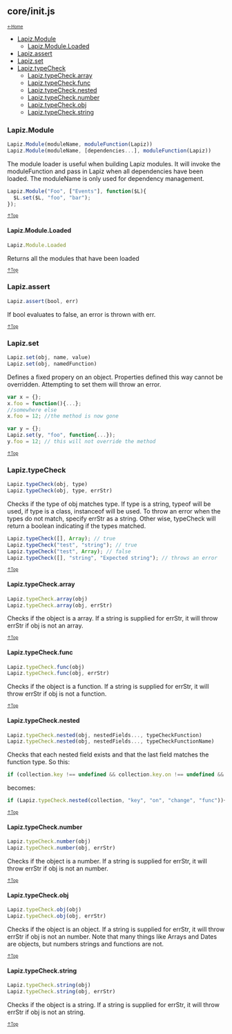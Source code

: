 ## core/init.js<a name="__top"></a>

<sub><sup>[&larr;Home](index.md)</sup></sub>

* [Lapiz.Module](#Lapiz.Module)
  * [Lapiz.Module.Loaded](#Lapiz.Module.Loaded)
* [Lapiz.assert](#Lapiz.assert)
* [Lapiz.set](#Lapiz.set)
* [Lapiz.typeCheck](#Lapiz.typeCheck)
  * [Lapiz.typeCheck.array](#Lapiz.typeCheck.array)
  * [Lapiz.typeCheck.func](#Lapiz.typeCheck.func)
  * [Lapiz.typeCheck.nested](#Lapiz.typeCheck.nested)
  * [Lapiz.typeCheck.number](#Lapiz.typeCheck.number)
  * [Lapiz.typeCheck.obj](#Lapiz.typeCheck.obj)
  * [Lapiz.typeCheck.string](#Lapiz.typeCheck.string)

### <a name='Lapiz.Module'></a>Lapiz.Module
```javascript
Lapiz.Module(moduleName, moduleFunction(Lapiz))
Lapiz.Module(moduleName, [dependencies...], moduleFunction(Lapiz))
```
The module loader is useful when building Lapiz modules. It will invoke the
moduleFunction and pass in Lapiz when all dependencies have been loaded. The
moduleName is only used for dependency management.
```javascript
Lapiz.Module("Foo", ["Events"], function($L){
  $L.set($L, "foo", "bar");
});
```

<sub><sup>[&uarr;Top](#__top)</sup></sub>

#### <a name='Lapiz.Module.Loaded'></a>Lapiz.Module.Loaded
```javascript
Lapiz.Module.Loaded
```
Returns all the modules that have been loaded

<sub><sup>[&uarr;Top](#__top)</sup></sub>

### <a name='Lapiz.assert'></a>Lapiz.assert
```javascript
Lapiz.assert(bool, err)
```
If bool evaluates to false, an error is thrown with err.

<sub><sup>[&uarr;Top](#__top)</sup></sub>

### <a name='Lapiz.set'></a>Lapiz.set
```javascript
Lapiz.set(obj, name, value)
Lapiz.set(obj, namedFunction)
```
Defines a fixed propery on an object. Properties defined this way cannot be
overridden. Attempting to set them will throw an error.
```javascript
var x = {};
x.foo = function(){...};
//somewhere else
x.foo = 12; //the method is now gone

var y = {};
Lapiz.set(y, "foo", function{...});
y.foo = 12; // this will not override the method
```

<sub><sup>[&uarr;Top](#__top)</sup></sub>

### <a name='Lapiz.typeCheck'></a>Lapiz.typeCheck
```javascript
Lapiz.typeCheck(obj, type)
Lapiz.typeCheck(obj, type, errStr)
```
Checks if the type of obj matches type. If type is a string, typeof will be
used, if type is a class, instanceof will be used. To throw an error when
the types do not match, specify errStr as a string. Other wise, typeCheck
will return a boolean indicating if the types matched.
```javascript
Lapiz.typeCheck([], Array); // true
Lapiz.typeCheck("test", "string"); // true
Lapiz.typeCheck("test", Array); // false
Lapiz.typeCheck([], "string", "Expected string"); // throws an error
```

<sub><sup>[&uarr;Top](#__top)</sup></sub>

#### <a name='Lapiz.typeCheck.array'></a>Lapiz.typeCheck.array
```javascript
Lapiz.typeCheck.array(obj)
Lapiz.typeCheck.array(obj, errStr)
```
Checks if the object is a array. If a string is supplied for errStr, it
will throw errStr if obj is not an array.

<sub><sup>[&uarr;Top](#__top)</sup></sub>

#### <a name='Lapiz.typeCheck.func'></a>Lapiz.typeCheck.func
```javascript
Lapiz.typeCheck.func(obj)
Lapiz.typeCheck.func(obj, errStr)
```
Checks if the object is a function. If a string is supplied for errStr, it
will throw errStr if obj is not a function.

<sub><sup>[&uarr;Top](#__top)</sup></sub>

#### <a name='Lapiz.typeCheck.nested'></a>Lapiz.typeCheck.nested
```javascript
Lapiz.typeCheck.nested(obj, nestedFields..., typeCheckFunction)
Lapiz.typeCheck.nested(obj, nestedFields..., typeCheckFunctionName)
```
Checks that each nested field exists and that the last field matches the function type.
So this:
```javascript
if (collection.key !== undefined && collection.key.on !== undefined && Lapiz.typeCheck.func(collection.key.on.change)){
```
becomes:
```javascript
if (Lapiz.typeCheck.nested(collection, "key", "on", "change", "func")){
```

<sub><sup>[&uarr;Top](#__top)</sup></sub>

#### <a name='Lapiz.typeCheck.number'></a>Lapiz.typeCheck.number
```javascript
Lapiz.typeCheck.number(obj)
Lapiz.typeCheck.number(obj, errStr)
```
Checks if the object is a number. If a string is supplied for errStr, it
will throw errStr if obj is not an number.

<sub><sup>[&uarr;Top](#__top)</sup></sub>

#### <a name='Lapiz.typeCheck.obj'></a>Lapiz.typeCheck.obj
```javascript
Lapiz.typeCheck.obj(obj)
Lapiz.typeCheck.obj(obj, errStr)
```
Checks if the object is an object. If a string is supplied for errStr, it
will throw errStr if obj is not an number. Note that many things like Arrays and
Dates are objects, but numbers strings and functions are not.

<sub><sup>[&uarr;Top](#__top)</sup></sub>

#### <a name='Lapiz.typeCheck.string'></a>Lapiz.typeCheck.string
```javascript
Lapiz.typeCheck.string(obj)
Lapiz.typeCheck.string(obj, errStr)
```
Checks if the object is a string. If a string is supplied for errStr, it
will throw errStr if obj is not an string.

<sub><sup>[&uarr;Top](#__top)</sup></sub>
